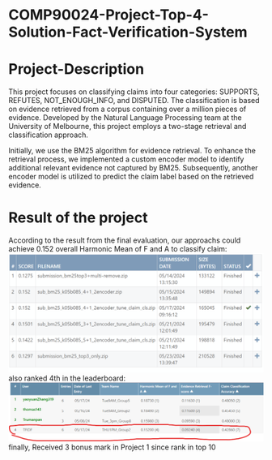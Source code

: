 # COMP90024-Project-Top-4-Solution-Fact-Verification-System
# Project-Description
This project focuses on classifying claims into four categories: SUPPORTS, REFUTES, NOT_ENOUGH_INFO, and DISPUTED. The classification is based on evidence retrieved from a corpus containing over a million pieces of evidence. Developed by the Natural Language Processing team at the University of Melbourne, this project employs a two-stage retrieval and classification approach.

Initially, we use the BM25 algorithm for evidence retrieval. To enhance the retrieval process, we implemented a custom encoder model to identify additional relevant evidence not captured by BM25. Subsequently, another encoder model is utilized to predict the claim label based on the retrieved evidence.
# Result of the project
According to the result from the final evaluation, our approachs could achieve 0.152 overall Harmonic Mean of F and A to classify claim:
![private and public result](final_score.png)
also ranked 4th in the leaderboard:
![private and public result](final_ranking.png)
finally, Received 3 bonus mark in Project 1 since rank in top 10
